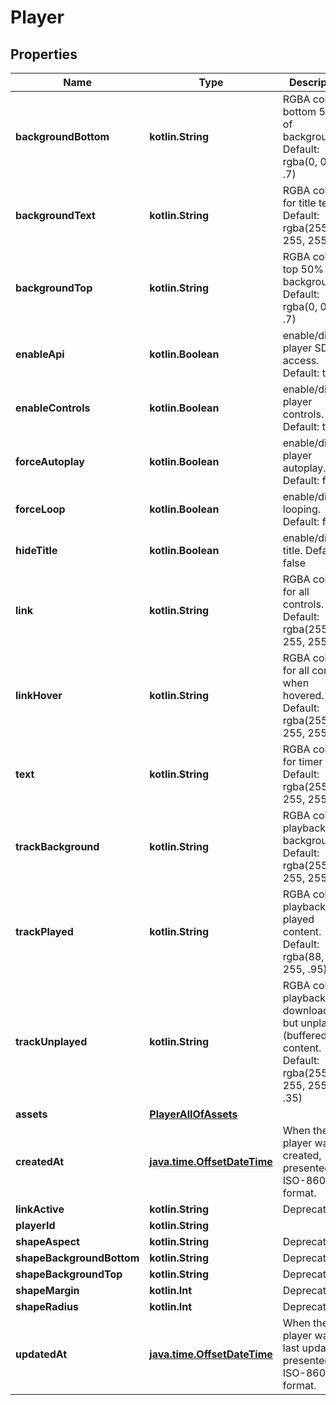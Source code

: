 
# Player

## Properties
Name | Type | Description | Notes
------------ | ------------- | ------------- | -------------
**backgroundBottom** | **kotlin.String** | RGBA color: bottom 50% of background. Default: rgba(0, 0, 0, .7) |  [optional]
**backgroundText** | **kotlin.String** | RGBA color for title text. Default: rgba(255, 255, 255, 1) |  [optional]
**backgroundTop** | **kotlin.String** | RGBA color: top 50% of background. Default: rgba(0, 0, 0, .7) |  [optional]
**enableApi** | **kotlin.Boolean** | enable/disable player SDK access. Default: true |  [optional]
**enableControls** | **kotlin.Boolean** | enable/disable player controls. Default: true |  [optional]
**forceAutoplay** | **kotlin.Boolean** | enable/disable player autoplay. Default: false |  [optional]
**forceLoop** | **kotlin.Boolean** | enable/disable looping. Default: false |  [optional]
**hideTitle** | **kotlin.Boolean** | enable/disable title. Default: false |  [optional]
**link** | **kotlin.String** | RGBA color for all controls. Default: rgba(255, 255, 255, 1) |  [optional]
**linkHover** | **kotlin.String** | RGBA color for all controls when hovered. Default: rgba(255, 255, 255, 1) |  [optional]
**text** | **kotlin.String** | RGBA color for timer text. Default: rgba(255, 255, 255, 1) |  [optional]
**trackBackground** | **kotlin.String** | RGBA color playback bar: background. Default: rgba(255, 255, 255, .2) |  [optional]
**trackPlayed** | **kotlin.String** | RGBA color playback bar: played content. Default: rgba(88, 131, 255, .95) |  [optional]
**trackUnplayed** | **kotlin.String** | RGBA color playback bar: downloaded but unplayed (buffered) content. Default: rgba(255, 255, 255, .35) |  [optional]
**assets** | [**PlayerAllOfAssets**](PlayerAllOfAssets.md) |  |  [optional]
**createdAt** | [**java.time.OffsetDateTime**](java.time.OffsetDateTime.md) | When the player was created, presented in ISO-8601 format. |  [optional]
**linkActive** | **kotlin.String** | Deprecated |  [optional]
**playerId** | **kotlin.String** |  |  [optional]
**shapeAspect** | **kotlin.String** | Deprecated |  [optional]
**shapeBackgroundBottom** | **kotlin.String** | Deprecated |  [optional]
**shapeBackgroundTop** | **kotlin.String** | Deprecated |  [optional]
**shapeMargin** | **kotlin.Int** | Deprecated |  [optional]
**shapeRadius** | **kotlin.Int** | Deprecated |  [optional]
**updatedAt** | [**java.time.OffsetDateTime**](java.time.OffsetDateTime.md) | When the player was last updated, presented in ISO-8601 format. |  [optional]



